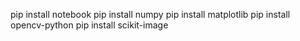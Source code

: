 pip install notebook
pip install numpy
pip install matplotlib
pip install opencv-python
pip install scikit-image